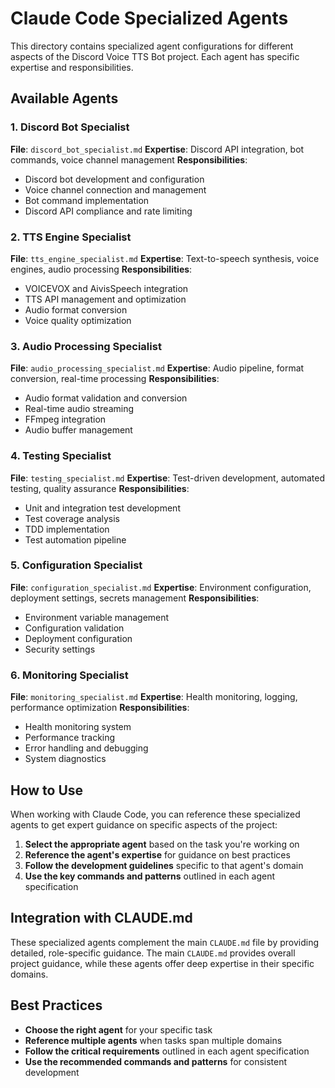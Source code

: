 # Claude Code Specialized Agents

This directory contains specialized agent configurations for different aspects of the Discord Voice TTS Bot project. Each agent has specific expertise and responsibilities.

## Available Agents

### 1. Discord Bot Specialist
**File**: `discord_bot_specialist.md`
**Expertise**: Discord API integration, bot commands, voice channel management
**Responsibilities**:
- Discord bot development and configuration
- Voice channel connection and management
- Bot command implementation
- Discord API compliance and rate limiting

### 2. TTS Engine Specialist
**File**: `tts_engine_specialist.md`
**Expertise**: Text-to-speech synthesis, voice engines, audio processing
**Responsibilities**:
- VOICEVOX and AivisSpeech integration
- TTS API management and optimization
- Audio format conversion
- Voice quality optimization

### 3. Audio Processing Specialist
**File**: `audio_processing_specialist.md`
**Expertise**: Audio pipeline, format conversion, real-time processing
**Responsibilities**:
- Audio format validation and conversion
- Real-time audio streaming
- FFmpeg integration
- Audio buffer management

### 4. Testing Specialist
**File**: `testing_specialist.md`
**Expertise**: Test-driven development, automated testing, quality assurance
**Responsibilities**:
- Unit and integration test development
- Test coverage analysis
- TDD implementation
- Test automation pipeline

### 5. Configuration Specialist
**File**: `configuration_specialist.md`
**Expertise**: Environment configuration, deployment settings, secrets management
**Responsibilities**:
- Environment variable management
- Configuration validation
- Deployment configuration
- Security settings

### 6. Monitoring Specialist
**File**: `monitoring_specialist.md`
**Expertise**: Health monitoring, logging, performance optimization
**Responsibilities**:
- Health monitoring system
- Performance tracking
- Error handling and debugging
- System diagnostics

## How to Use

When working with Claude Code, you can reference these specialized agents to get expert guidance on specific aspects of the project:

1. **Select the appropriate agent** based on the task you're working on
2. **Reference the agent's expertise** for guidance on best practices
3. **Follow the development guidelines** specific to that agent's domain
4. **Use the key commands and patterns** outlined in each agent specification

## Integration with CLAUDE.md

These specialized agents complement the main `CLAUDE.md` file by providing detailed, role-specific guidance. The main `CLAUDE.md` provides overall project guidance, while these agents offer deep expertise in their specific domains.

## Best Practices

- **Choose the right agent** for your specific task
- **Reference multiple agents** when tasks span multiple domains
- **Follow the critical requirements** outlined in each agent specification
- **Use the recommended commands and patterns** for consistent development